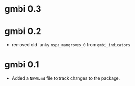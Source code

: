 # gmbi 0.3

# gmbi 0.2

* removed old funky `nspp_mangroves_0` from `gmbi_indicators`

# gmbi 0.1

* Added a `NEWS.md` file to track changes to the package.
